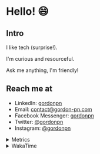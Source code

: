 # Hello! 😄

## Intro

I like tech (surprise!).

I'm curious and resourceful.

Ask me anything, I'm friendly!

## Reach me at

- LinkedIn: [gordonpn](https://www.linkedin.com/in/gordonpn/)
- Email: [contact@gordon-pn.com](mailto:contact@gordon-pn.com)
- Facebook Messenger: [gordonpn](https://www.messenger.com/t/Gordonpn)
- Twitter: [@gordonpn](https://twitter.com/Gordonpn)
- Instagram: [@gordonpn](https://www.instagram.com/gordonpn/)

<details>
  <summary>Metrics</summary>

  <img align="center" src="https://github.com/gordonpn/gordonpn/blob/master/github-metrics.svg" alt="GitHub Metrics">

</details>

<details>
  <summary>WakaTime</summary>

  <!--START_SECTION:waka-->
📊 **This Week I Spent My Time On** 

```text
💬 Programming Languages: 
Java                     9 hrs 4 mins        ████████████████████░░░░░   79.23 % 
XML                      43 mins             ██░░░░░░░░░░░░░░░░░░░░░░░   06.37 % 
JSON                     33 mins             █░░░░░░░░░░░░░░░░░░░░░░░░   04.82 % 
ANTLR v4 grammar file    28 mins             █░░░░░░░░░░░░░░░░░░░░░░░░   04.16 % 
Makefile                 25 mins             █░░░░░░░░░░░░░░░░░░░░░░░░   03.76 % 

🔥 Editors: 
Intellijidea             10 hrs 53 mins      ████████████████████████░   95.08 % 
VS Code                  33 mins             █░░░░░░░░░░░░░░░░░░░░░░░░   04.92 % 
```


 Last Updated on 26/02/2024 10:19:35 UTC
<!--END_SECTION:waka-->
</details>
